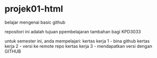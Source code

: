 # projek01-html
belajar mengenai basic github

repositori ini adalah tujuan ppembelajaran tambahan bagi KPD3033

untuk semester ini, anda mempelajari:
kertas kerja 1 - bina github
kertas kerja 2 - versi ke remote repo
kertas kerja 3 - mendapatkan versi dengan GITHUB
